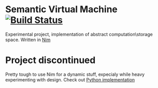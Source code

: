 # Semantic Virtual Machine [![Build Status](https://circleci.com/gh/pkeeper/SemanticVM.png)](https://circleci.com/gh/pkeeper/SemanticVM)

Experimental project, implementation of abstract computation\storage space.
Written in [Nim](http://nim-lang.org)

# Project discontinued
Pretty tough to use Nim for a dynamic stuff, expecialy while heavy experimenting with design.
Check out [Python implementation](https://github.com/brain-fn/Sophon-X)

